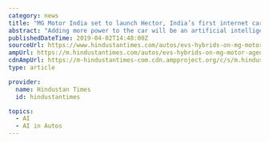 ```yaml
---
category: news
title: "MG Motor India set to launch Hector, India’s first internet car"
abstract: "Adding more power to the car will be an artificial intelligence (AI)-based voice assistant that works on the cloud, reported Mint. Developed by Nuance for MG India, it has been specifically designed for India for Indian accent learning. As a result of in ..."
publishedDateTime: 2019-04-02T14:48:00Z
sourceUrl: https://www.hindustantimes.com/autos/evs-hybrids-on-mg-motor-agenda-for-india/story-JNE44turiw90TcFfmHHUiM.html
ampUrl: https://m.hindustantimes.com/autos/evs-hybrids-on-mg-motor-agenda-for-india/story-JNE44turiw90TcFfmHHUiM_amp.html
cdnAmpUrl: https://m-hindustantimes-com.cdn.ampproject.org/c/s/m.hindustantimes.com/autos/evs-hybrids-on-mg-motor-agenda-for-india/story-JNE44turiw90TcFfmHHUiM_amp.html
type: article

provider:
  name: Hindustan Times
  id: hindustantimes

topics:
  - AI
  - AI in Autos
---
```

